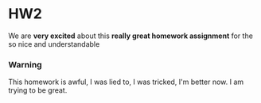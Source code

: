 # HW2
 
We are **very excited** about this **really great homework assignment** for the so nice and understandable

### Warning
This homework is awful, I was lied to, I was tricked, I'm better now. I am trying to be great.
